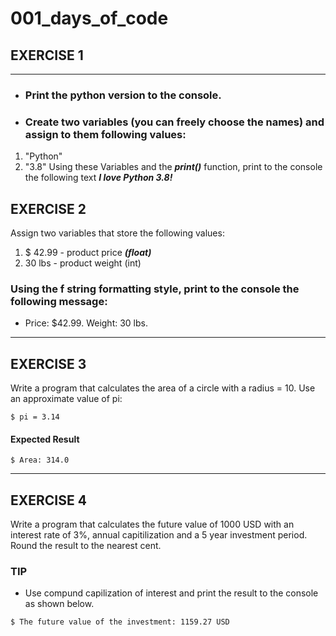 # 001_days_of_code


## EXERCISE 1
___

- ### Print the python version to the console.
- ### Create two variables (you can freely choose the names) and assign to them following values: 
1. "Python"
2. "3.8"
Using these Variables and the ***print()*** function, print to the console the following text ***I love Python 3.8!***


## EXERCISE 2
Assign two variables that store the following values:
1. $ 42.99 - product price ***(float)***
2. 30 lbs - product weight (int)

### Using the f string formatting style, print to the console the following message:
* Price: $42.99. Weight: 30 lbs.

___

## EXERCISE 3
Write a program that calculates the area of a circle with a radius = 10. Use an approximate value of pi:

~~~
$ pi = 3.14
~~~

#### Expected Result 

~~~
$ Area: 314.0
~~~

---

## EXERCISE 4
Write a program that calculates the future value of 1000 USD with an interest rate of 3%, annual capitilization and a 5 year investment period. Round the result to the nearest cent.

### TIP
- Use compund capilization of interest and print the result to the console as shown below.

~~~
$ The future value of the investment: 1159.27 USD
~~~
